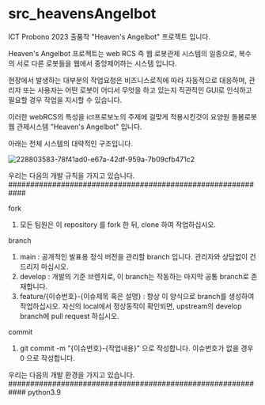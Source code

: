 # src_heavensAngelbot
ICT Probono 2023 출품작 "Heaven's Angelbot" 프로젝트 입니다.

Heaven's Angelbot 프로젝트는 web RCS 즉 웹 로봇관제 시스템의 일종으로, 복수의 서로 다른 로봇들을 웹에서 중앙제어하는 시스템 입니다.

현장에서 발생하는 대부분의 작업요청은 비즈니스로직에 따라 자동적으로 대응하며, 관리자 또는 사용자는 어떤 로봇이 어디서 무엇을 하고 있는지 직관적인 GUI로 인식하고 필요할 경우 작업을 지시할 수 있습니다.

이러한 webRCS의 특성을 ict프로보노의 주제에 걸맞게 적용시킨것이 요양원 돌봄로봇 웹 관제시스템 "Heaven's Angelbot" 입니다.

아래는 전체 시스템의 대략적인 구조입니다.

![228803583-78f41ad0-e67a-42df-959a-7b09cfb471c2](https://user-images.githubusercontent.com/124308667/229501099-ea190721-d507-4964-8dac-8000366e0d80.png)


우리는 다음의 개발 규칙을 가지고 있습니다. ############################################################

fork
  1. 모든 팀원은 이 repository 를 fork 한 뒤, clone 하여 작업하십시오.
  
  
branch
  1. main : 공개적인 발표용 정식 버전을 관리할 branch 입니다. 관리자와 상담없이 건드리지 마십시오.
  2. develop : 개발의 기준 브렌치로, 이 branch는 작동하는 마지막 공통 branch로 존재합니다.
  3. feature/{이슈번호}-{이슈제목 혹은 설명} : 항상 이 양식으로 branch를 생성하여 작업하십시오. 자신의 local에서 정상동작이 확인되면, upstream의 develop branch에 pull request 하십시오.


commit
  1. git commit -m "{이슈번호}-{작업내용}" 으로 작성합니다. 이슈번호가 없을 경우 0 으로 작성합니다.


우리는 다음의 개발 환경을 가지고 있습니다. ############################################################
python3.9

